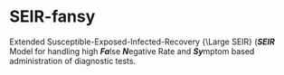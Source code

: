 # SEIR-fansy
Extended Susceptible-Exposed-Infected-Recovery {\Large SEIR} (***SEIR*** Model for handling high ***Fa***lse ***N***egative Rate and ***Sy***mptom based administration of diagnostic tests.
